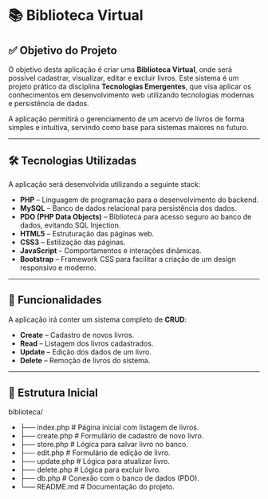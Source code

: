 # 📚 Biblioteca Virtual

## ✅ Objetivo do Projeto

O objetivo desta aplicação é criar uma **Biblioteca Virtual**, onde será possível cadastrar, 
visualizar, editar e excluir livros. Este sistema é um projeto prático da disciplina **Tecnologias Emergentes**, 
que visa aplicar os conhecimentos em desenvolvimento web utilizando tecnologias modernas e persistência de dados.

A aplicação permitirá o gerenciamento de um acervo de livros de forma simples e intuitiva, servindo como base para sistemas maiores no futuro.

---

## 🛠 Tecnologias Utilizadas

A aplicação será desenvolvida utilizando a seguinte stack:

- **PHP** – Linguagem de programação para o desenvolvimento do backend.
- **MySQL** – Banco de dados relacional para persistência dos dados.
- **PDO (PHP Data Objects)** – Biblioteca para acesso seguro ao banco de dados, evitando SQL Injection.
- **HTML5** – Estruturação das páginas web.
- **CSS3** – Estilização das páginas.
- **JavaScript** – Comportamentos e interações dinâmicas.
- **Bootstrap**  – Framework CSS para facilitar a criação de um design responsivo e moderno.

---

## 🧩 Funcionalidades

A aplicação irá conter um sistema completo de **CRUD**:

- **Create** – Cadastro de novos livros.
- **Read** – Listagem dos livros cadastrados.
- **Update** – Edição dos dados de um livro.
- **Delete** – Remoção de livros do sistema.

---

## 🧾 Estrutura Inicial

biblioteca/
- ├── index.php          # Página inicial com listagem de livros.
- ├── create.php         # Formulário de cadastro de novo livro.
- ├── store.php          # Lógica para salvar livro no banco.
- ├── edit.php           # Formulário de edição de livro.
- ├── update.php         # Lógica para atualizar livro.
- ├── delete.php         # Lógica para excluir livro.
- ├── db.php             # Conexão com o banco de dados (PDO).
- └── README.md          # Documentação do projeto.
